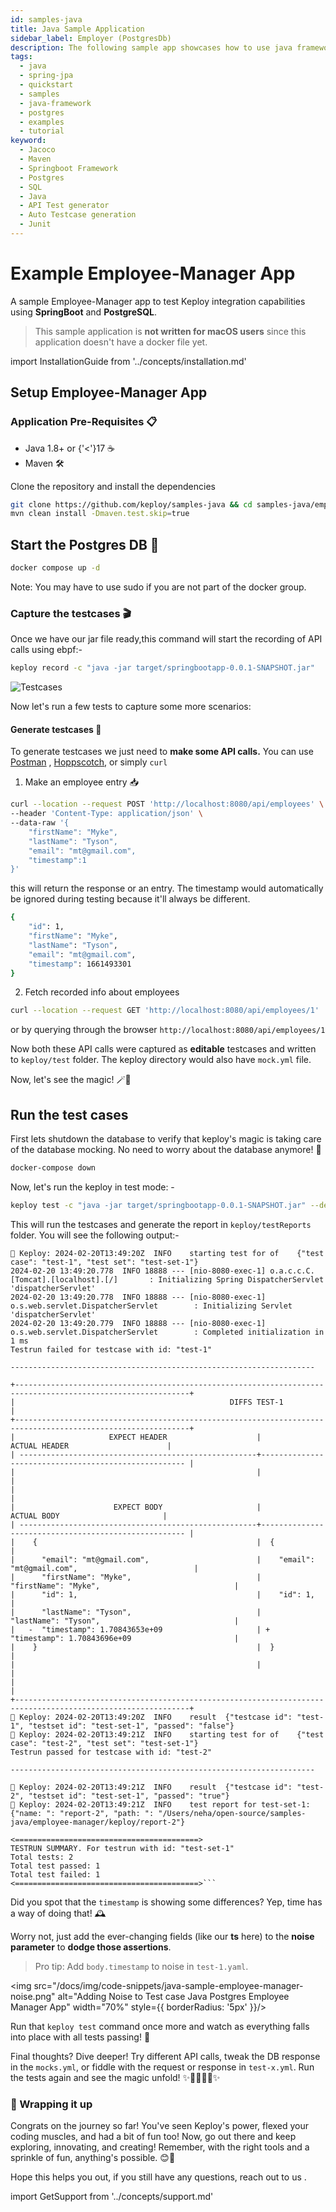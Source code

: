 ```yaml
---
id: samples-java
title: Java Sample Application
sidebar_label: Employer (PostgresDb)
description: The following sample app showcases how to use java framework and the Keploy Platform.
tags:
  - java
  - spring-jpa
  - quickstart
  - samples
  - java-framework
  - postgres
  - examples
  - tutorial
keyword:
  - Jacoco
  - Maven
  - Springboot Framework
  - Postgres
  - SQL
  - Java
  - API Test generator
  - Auto Testcase generation
  - Junit
---
```


# Example Employee-Manager App

A sample Employee-Manager app to test Keploy integration capabilities using **SpringBoot**
and **PostgreSQL**.

> This sample application is **not written for macOS users** since this application doesn't have a docker file yet.

import InstallationGuide from '../concepts/installation.md'

<InstallationGuide/>

## Setup Employee-Manager App

### Application Pre-Requisites 📋

- Java 1.8+ or {'<'}17 ☕
- Maven 🛠️

Clone the repository and install the dependencies

```bash
git clone https://github.com/keploy/samples-java && cd samples-java/employee-manager
mvn clean install -Dmaven.test.skip=true
```

## Start the Postgres DB 🐳

```bash
docker compose up -d
```

Note: You may have to use sudo if you are not part of the docker group.

### Capture the testcases 🎬

Once we have our jar file ready,this command will start the recording of API calls using ebpf:-

```bash
keploy record -c "java -jar target/springbootapp-0.0.1-SNAPSHOT.jar"
```

![Testcases](https://github.com/keploy/samples-java/blob/main/employee-manager/img/test-cases.png?raw=true)

Now let's run a few tests to capture some more scenarios:

#### Generate testcases 📝

To generate testcases we just need to **make some API calls.** You can use [Postman](https://www.postman.com/)
, [Hoppscotch](https://hoppscotch.io/), or simply `curl`

1. Make an employee entry 📥

```bash
curl --location --request POST 'http://localhost:8080/api/employees' \
--header 'Content-Type: application/json' \
--data-raw '{
    "firstName": "Myke",
    "lastName": "Tyson",
    "email": "mt@gmail.com",
    "timestamp":1
}'
```

this will return the response or an entry. The timestamp would automatically be ignored during testing because it'll
always be different.

```bash
{
    "id": 1,
    "firstName": "Myke",
    "lastName": "Tyson",
    "email": "mt@gmail.com",
    "timestamp": 1661493301
}
```

2. Fetch recorded info about employees

```bash
curl --location --request GET 'http://localhost:8080/api/employees/1'
```

or by querying through the browser `http://localhost:8080/api/employees/1`

Now both these API calls were captured as **editable** testcases and written to `keploy/test` folder. The keploy
directory would also have `mock.yml` file.

Now, let's see the magic! 🪄💫

## Run the test cases

First lets shutdown the database to verify that keploy's magic is taking care of the database mocking. No need to worry
about the database anymore! 🎉

```bash
docker-compose down
```

Now, let's run the keploy in test mode: -

```bash
keploy test -c "java -jar target/springbootapp-0.0.1-SNAPSHOT.jar" --delay 10
```

This will run the testcases and generate the report in `keploy/testReports` folder. You will see the following output:-

````shell
🐰 Keploy: 2024-02-20T13:49:20Z 	INFO	starting test for of	{"test case": "test-1", "test set": "test-set-1"}
2024-02-20 13:49:20.778  INFO 18888 --- [nio-8080-exec-1] o.a.c.c.C.[Tomcat].[localhost].[/]       : Initializing Spring DispatcherServlet 'dispatcherServlet'
2024-02-20 13:49:20.778  INFO 18888 --- [nio-8080-exec-1] o.s.web.servlet.DispatcherServlet        : Initializing Servlet 'dispatcherServlet'
2024-02-20 13:49:20.779  INFO 18888 --- [nio-8080-exec-1] o.s.web.servlet.DispatcherServlet        : Completed initialization in 1 ms
Testrun failed for testcase with id: "test-1"

--------------------------------------------------------------------

+-------------------------------------------------------------------------------------------------------------+
|                                                DIFFS TEST-1                                                 |
+-------------------------------------------------------------------------------------------------------------+
|                     EXPECT HEADER                    |                   ACTUAL HEADER                      |
| -----------------------------------------------------+----------------------------------------------------- |
|                                                      |                                                      |
|                                                                                                             |
|                      EXPECT BODY                     |                    ACTUAL BODY                       |
| -----------------------------------------------------+----------------------------------------------------- |
|    {                                                 |  {                                                   |
|      "email": "mt@gmail.com",                        |    "email": "mt@gmail.com",                          |
|      "firstName": "Myke",                            |    "firstName": "Myke",                              |
|      "id": 1,                                        |    "id": 1,                                          |
|      "lastName": "Tyson",                            |    "lastName": "Tyson",                              |
|   -  "timestamp": 1.70843653e+09                     | +  "timestamp": 1.70843696e+09                       |
|    }                                                 |  }                                                   |
|                                                      |                                                      |
|                                                                                                             |
+-------------------------------------------------------------------------------------------------------------+
🐰 Keploy: 2024-02-20T13:49:20Z 	INFO	result	{"testcase id": "test-1", "testset id": "test-set-1", "passed": "false"}
🐰 Keploy: 2024-02-20T13:49:21Z 	INFO	starting test for of	{"test case": "test-2", "test set": "test-set-1"}
Testrun passed for testcase with id: "test-2"

--------------------------------------------------------------------

🐰 Keploy: 2024-02-20T13:49:21Z 	INFO	result	{"testcase id": "test-2", "testset id": "test-set-1", "passed": "true"}
🐰 Keploy: 2024-02-20T13:49:21Z 	INFO	test report for test-set-1: 	{"name: ": "report-2", "path: ": "/Users/neha/open-source/samples-java/employee-manager/keploy/report-2"}

<=========================================>
TESTRUN SUMMARY. For testrun with id: "test-set-1"
Total tests: 2
Total test passed: 1
Total test failed: 1
<=========================================>```
````

Did you spot that the `timestamp` is showing some differences? Yep, time has a way of doing that! 🕰️

Worry not, just add the ever-changing fields (like our **ts** here) to the **noise parameter** to **dodge those assertions**.

> Pro tip: Add `body.timestamp` to noise in `test-1.yaml`.

<img src="/docs/img/code-snippets/java-sample-employee-manager-noise.png" alt="Adding Noise to Test case Java Postgres Employee Manager App" width="70%" style={{ borderRadius: '5px' }}/>

Run that `keploy test` command once more and watch as everything falls into place with all tests passing! 🌟

Final thoughts? Dive deeper! Try different API calls, tweak the DB response in the `mocks.yml`, or fiddle with the request or response in `test-x.yml`. Run the tests again and see the magic unfold! ✨👩‍💻👨‍💻✨

### 🎉 Wrapping it up

Congrats on the journey so far! You've seen Keploy's power, flexed your coding muscles, and had a bit of fun too! Now, go out there and keep exploring, innovating, and creating! Remember, with the right tools and a sprinkle of fun, anything's possible. 😊🚀

Hope this helps you out, if you still have any questions, reach out to us .

import GetSupport from '../concepts/support.md'

<GetSupport/>
